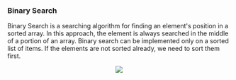 ### Binary Search

Binary Search is a searching algorithm for finding an element's position in a sorted array. In this approach, the element is always searched in the middle of a portion of an array. Binary search can be implemented only on a sorted list of items. If the elements are not sorted already, we need to sort them first.

<p align="center">
	<img src="https://encrypted-tbn0.gstatic.com/images?q=tbn:ANd9GcQN2ebGXJ37VHi1sx96Rh1gCcg85IVl3Qrthw&usqp=CAU">
</p>